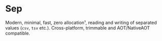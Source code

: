 # Sep
Modern, minimal, fast, zero allocation¹, reading and writing of separated values
(`csv`, `tsv` etc.). Cross-platform, trimmable and AOT/NativeAOT compatible.
